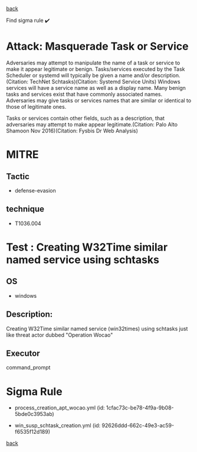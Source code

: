 
[back](../index.md)

Find sigma rule :heavy_check_mark: 

# Attack: Masquerade Task or Service 

Adversaries may attempt to manipulate the name of a task or service to make it appear legitimate or benign. Tasks/services executed by the Task Scheduler or systemd will typically be given a name and/or description.(Citation: TechNet Schtasks)(Citation: Systemd Service Units) Windows services will have a service name as well as a display name. Many benign tasks and services exist that have commonly associated names. Adversaries may give tasks or services names that are similar or identical to those of legitimate ones.

Tasks or services contain other fields, such as a description, that adversaries may attempt to make appear legitimate.(Citation: Palo Alto Shamoon Nov 2016)(Citation: Fysbis Dr Web Analysis)

# MITRE
## Tactic
  - defense-evasion


## technique
  - T1036.004


# Test : Creating W32Time similar named service using schtasks
## OS
  - windows


## Description:
Creating W32Time similar named service (win32times) using schtasks just like threat actor dubbed "Operation Wocao"

## Executor
command_prompt

# Sigma Rule
 - process_creation_apt_wocao.yml (id: 1cfac73c-be78-4f9a-9b08-5bde0c3953ab)

 - win_susp_schtask_creation.yml (id: 92626ddd-662c-49e3-ac59-f6535f12d189)



[back](../index.md)
